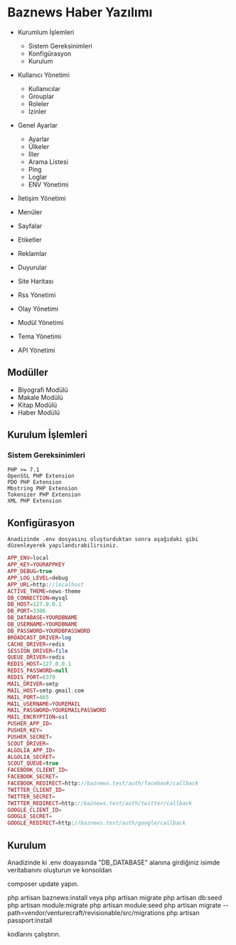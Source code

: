 # Baznews Haber Yazılımı

* Kurumlum İşlemleri 
  * Sistem Gereksinimleri
  * Konfigürasyon
  * Kurulum
  
* Kullanıcı Yönetimi
  * Kullanıcılar
  * Grouplar
  * Roleler
  * İzinler
* Genel Ayarlar
  * Ayarlar
  * Ülkeler
  * İller
  * Arama Listesi
  * Ping
  * Loglar
  * ENV Yönetimi
* İletişim Yönetimi
* Menüler
* Sayfalar
* Etiketler
* Reklamlar
* Duyurular
* Site Haritası
* Rss Yönetimi
* Olay Yönetimi
* Modül Yönetimi
* Tema Yönetimi
* API Yönetimi

## Modüller
* Biyografi Modülü
* Makale Modülü
* Kitap Modülü
* Haber Modülü


## Kurulum İşlemleri

### Sistem Gereksinimleri

    PHP >= 7.1
    OpenSSL PHP Extension
    PDO PHP Extension
    Mbstring PHP Extension
    Tokenizer PHP Extension
    XML PHP Extension

## Konfigürasyon

    Anadizinde .env dosyasını oluşturduktan sonra aşağıdaki gibi düzenleyerek yapılandırabilirsiniz.
    
```php
APP_ENV=local
APP_KEY=YOURAPPKEY
APP_DEBUG=true
APP_LOG_LEVEL=debug
APP_URL=http://localhost
ACTIVE_THEME=news-theme
DB_CONNECTION=mysql
DB_HOST=127.0.0.1
DB_PORT=3306
DB_DATABASE=YOURDBNAME
DB_USERNAME=YOURDBNAME
DB_PASSWORD=YOURDBPASSWORD
BROADCAST_DRIVER=log
CACHE_DRIVER=redis
SESSION_DRIVER=file
QUEUE_DRIVER=redis
REDIS_HOST=127.0.0.1
REDIS_PASSWORD=null
REDIS_PORT=6379
MAIL_DRIVER=smtp
MAIL_HOST=smtp.gmail.com
MAIL_PORT=465
MAIL_USERNAME=YOUREMAIL
MAIL_PASSWORD=YOUREMAILPASSWORD
MAIL_ENCRYPTION=ssl
PUSHER_APP_ID=
PUSHER_KEY=
PUSHER_SECRET=
SCOUT_DRIVER=
ALGOLIA_APP_ID=
ALGOLIA_SECRET=
SCOUT_QUEUE=true
FACEBOOK_CLIENT_ID=
FACEBOOK_SECRET=
FACEBOOK_REDIRECT=http://baznews.test/auth/facebook/callback
TWITTER_CLIENT_ID=
TWITTER_SECRET=
TWITTER_REDIRECT=http://baznews.test/auth/twitter/callback
GOOGLE_CLIENT_ID=
GOOGLE_SECRET=
GOOGLE_REDIRECT=http://baznews.test/auth/google/callback
```

## Kurulum

 Anadizinde ki .env doayasında "DB_DATABASE" alanına girdiğiniz isimde veritabanını oluşturun ve konsoldan 
 
 composer update yapın.
 
 php artisan baznews:install 
 veya 
 php artisan migrate
 php artisan db:seed
 php artisan module:migrate
 php artisan module:seed
 php artisan migrate --path=vendor/venturecraft/revisionable/src/migrations
 php artisan passport:install
 
 kodlarını çalıştırın.
